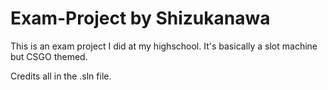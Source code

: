 # Exam-Project by Shizukanawa
This is an exam project I did at my highschool. It's basically a slot machine but CSGO themed.

Credits all in the .sln file.

